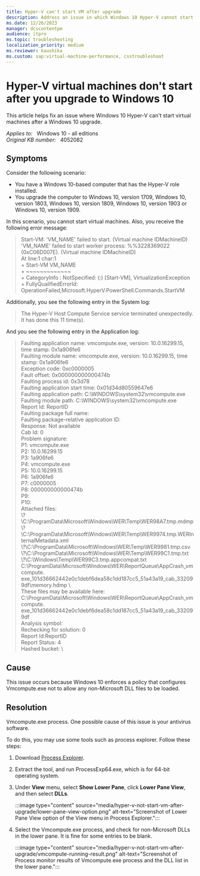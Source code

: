 ```yaml
---
title: Hyper-V can't start VM after upgrade
description: Address an issue in which Windows 10 Hyper-V cannot start virtual machines after a Windows 10 upgrade.
ms.date: 12/26/2023
manager: dcscontentpm
audience: itpro
ms.topic: troubleshooting
localization_priority: medium
ms.reviewer: kaushika
ms.custom: sap:virtual-machine-performance, csstroubleshoot
---
```

# Hyper-V virtual machines don't start after you upgrade to Windows 10

This article helps fix an issue where Windows 10 Hyper-V can't start virtual machines after a Windows 10 upgrade.

_Applies to:_ &nbsp; Windows 10 - all editions  
_Original KB number:_ &nbsp; 4052082

## Symptoms

Consider the following scenario:

- You have a Windows 10-based computer that has the Hyper-V role installed.
- You upgrade the computer to Windows 10, version 1709, Windows 10, version 1803, Windows 10, version 1809, Windows 10, version 1903 or Windows 10, version 1909.

In this scenario, you cannot start virtual machines. Also, you receive the following error message:

> Start-VM: 'VM_NAME' failed to start. (Virtual machine IDMachineID)  
> 'VM_NAME' failed to start worker process: %%3228369022 (0xC06D007E). (Virtual machine IDMachineID)  
> At line:1 char:1  
> \+ Start-VM VM_NAME  
> \+ ~~~~~~~~~~~~~  
> \+ CategoryInfo : NotSpecified: (:) [Start-VM], VirtualizationException  
> \+ FullyQualifiedErrorId: OperationFailed,Microsoft.HyperV.PowerShell.Commands.StartVM

Additionally, you see the following entry in the System log:

> The Hyper-V Host Compute Service service terminated unexpectedly. It has done this 11 time(s).

And you see the following entry in the Application log:

> Faulting application name: vmcompute.exe, version: 10.0.16299.15, time stamp: 0x1a906fe6  
Faulting module name: vmcompute.exe, version: 10.0.16299.15, time stamp: 0x1a906fe6  
Exception code: 0xc0000005  
Fault offset: 0x000000000000474b  
Faulting process id: 0x3d78  
Faulting application start time: 0x01d34d80559647e6  
Faulting application path: C:\WINDOWS\system32\vmcompute.exe  
Faulting module path: C:\WINDOWS\system32\vmcompute.exe  
Report Id: ReportID  
Faulting package full name:  
Faulting package-relative application ID:  
Response: Not available  
Cab Id: 0  
Problem signature:  
P1: vmcompute.exe  
P2: 10.0.16299.15  
P3: 1a906fe6  
P4: vmcompute.exe  
P5: 10.0.16299.15  
P6: 1a906fe6  
P7: c0000005  
P8: 000000000000474b  
P9:  
P10:  
Attached files:  
\\?\C:\ProgramData\Microsoft\Windows\WER\Temp\WER98A7.tmp.mdmp  
\\?\C:\ProgramData\Microsoft\Windows\WER\Temp\WER9974.tmp.WERInternalMetadata.xml  
\\?\C:\ProgramData\Microsoft\Windows\WER\Temp\WER9981.tmp.csv  
\\?\C:\ProgramData\Microsoft\Windows\WER\Temp\WER99C1.tmp.txt  
\\?\C:\Windows\Temp\WER99C3.tmp.appcompat.txt  
C:\ProgramData\Microsoft\Windows\WER\ReportQueue\AppCrash_vmcompute.  exe_101d36662442e0c1debf6dea58c1dd187cc5_51a43a19_cab_332099df\memory.hdmp \  
These files may be available here:  
C:\ProgramData\Microsoft\Windows\WER\ReportQueue\AppCrash_vmcompute.  exe_101d36662442e0c1debf6dea58c1dd187cc5_51a43a19_cab_332099df  
Analysis symbol:  
Rechecking for solution: 0  
Report Id:ReportID  
Report Status: 4  
Hashed bucket: \

## Cause

This issue occurs because Windows 10 enforces a policy that configures Vmcompute.exe not to allow any non-Microsoft DLL files to be loaded.

## Resolution

Vmcompute.exe process. One possible cause of this issue is your antivirus software.

To do this, you may use some tools such as process explorer. Follow these steps:

1. Download [Process Explorer](/sysinternals/downloads/process-explorer).
2. Extract the tool, and run ProcessExp64.exe, which is for 64-bit operating system.
3. Under **View** menu, select **Show Lower Pane**, click **Lower Pane View**, and then select **DLLs**.

    :::image type="content" source="media/hyper-v-not-start-vm-after-upgrade/lower-pane-view-option.png" alt-text="Screenshot of Lower Pane View option of the View menu in Process Explorer.":::

4. Select the Vmcompute.exe process, and check for non-Microsoft DLLs in the lower pane. It is fine for some entries to be blank.

    :::image type="content" source="media/hyper-v-not-start-vm-after-upgrade/vmcompute-running-result.png" alt-text="Screenshot of Process monitor results of Vmcompute.exe process and the DLL list in the lower pane.":::
